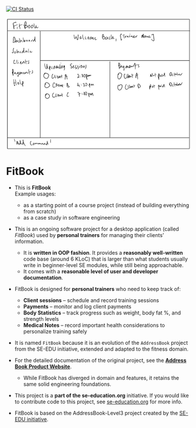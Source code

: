 [![CI Status](https://github.com/AY2526S1-CS2103T-F09-4/tp/workflows/Java%20CI/badge.svg)](https://github.com/AY2526S1-CS2103T-F09-4/tp/actions)

![Ui](docs/images/Ui.png)

# FitBook

* This is **FitBook**  
  Example usages:
  * as a starting point of a course project (instead of building everything from scratch)  
  * as a case study in software engineering  

* This is an ongoing software project for a desktop application (called _FitBook_) used by **personal trainers** for managing their clients’ information.  
  * It is **written in OOP fashion**. It provides a **reasonably well-written** code base (around 6 KLoC) that is larger than what students usually write in beginner-level SE modules, while still being approachable.  
  * It comes with a **reasonable level of user and developer documentation**.  

* FitBook is designed for **personal trainers** who need to keep track of:  
  * **Client sessions** – schedule and record training sessions  
  * **Payments** – monitor and log client payments  
  * **Body Statistics** – track progress such as weight, body fat %, and strength levels  
  * **Medical Notes** – record important health considerations to personalize training safely  

* It is named `FitBook` because it is an evolution of the `AddressBook` project from the SE-EDU initiative, extended and adapted to the fitness domain.  

* For the detailed documentation of the original project, see the **[Address Book Product Website](https://se-education.org/addressbook-level3)**.  
  * While FitBook has diverged in domain and features, it retains the same solid engineering foundations.  

* This project is a **part of the se-education.org** initiative. If you would like to contribute code to this project, see [se-education.org](https://se-education.org/#contributing-to-se-edu) for more info.  

* FitBook is based on the AddressBook-Level3 project created by the [SE-EDU initiative](https://se-education.org).  
